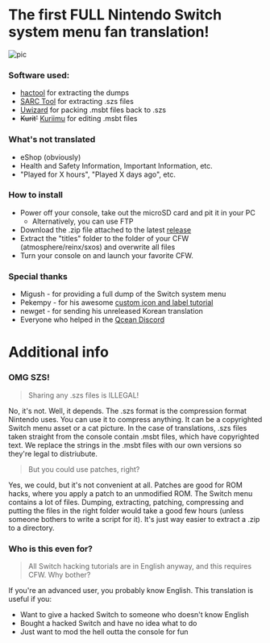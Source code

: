 # The first FULL Nintendo Switch system menu fan translation!

![pic](https://github.com/bandithedoge/switch-pl/blob/master/pic_small.png)

### Software used:

* [hactool](https://github.com/SciresM/hactool) for extracting the dumps
* [SARC Tool](https://github.com/aboood40091/SARC-Tool) for extracting .szs files
* [Uwizard](https://github.com/MrMysterio/Uwizard) for packing .msbt files back to .szs
* ~~Kurit'~~ [Kuriimu](https://github.com/IcySon55/Kuriimu) for editing .msbt files


### What's not translated

* eShop (obviously)
* Health and Safety Information, Important Information, etc.
* "Played for X hours", "Played X days ago", etc.


### How to install

* Power off your console, take out the microSD card and pit it in your PC 
  * Alternatively, you can use FTP
* Download the .zip file attached to the latest [release](https://github.com/bandithedoge/switch-pl/releases)
* Extract the "titles" folder to the folder of your CFW (atmosphere/reinx/sxos) and overwrite all files
* Turn your console on and launch your favorite CFW.

### Special thanks

* Migush - for providing a full dump of the Switch system menu
* Pekempy - for his awesome [custom icon and label tutorial](https://github.com/pekempy/SwitchIconMod/wiki/Custom-Labels)
* newget - for sending his unreleased Korean translation
* Everyone who helped in the [Qcean Discord](https://discord.gg/EyxSS8T)

# Additional info

### OMG SZS!

> Sharing any .szs files is ILLEGAL!

No, it's not. Well, it depends. The .szs format is the compression format Nintendo uses. You can use it to compress anything. It can be a copyrighted Switch menu asset or a cat picture. In the case of translations, .szs files taken straight from the console contain .msbt files, which have copyrighted text. We replace the strings in the .msbt files with our own versions so they're legal to distriubute.

> But you could use patches, right?

Yes, we could, but it's not convenient at all. Patches are good for ROM hacks, where you apply a patch to an unmodified ROM. The Switch menu contains a lot of files. Dumping, extracting, patching, compressing and putting the files in the right folder would take a good few hours (unless someone bothers to write a script for it). It's just way easier to extract a .zip to a directory.

### Who is this even for?

> All Switch hacking tutorials are in English anyway, and this requires CFW. Why bother?

If you're an advanced user, you probably know English. This translation is useful if you:

* Want to give a hacked Switch to someone who doesn't know English
* Bought a hacked Switch and have no idea what to do
* Just want to mod the hell outta the console for fun
